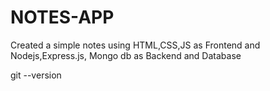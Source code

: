 # NOTES-APP
Created a simple notes using HTML,CSS,JS as Frontend and Nodejs,Express.js, Mongo db  as Backend and Database

git --version
